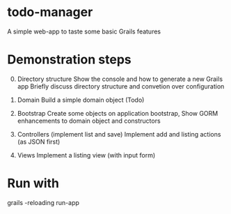 todo-manager
=============
A simple web-app to taste some basic Grails features 

Demonstration steps
====================
0. Directory structure
	Show the console and how to generate a new Grails app
	Briefly discuss directory structure and convetion over configuration

1. Domain
	Build a simple domain object (Todo)

2. Bootstrap
	Create some objects on application bootstrap, 
	Show GORM enhancements to domain object and constructors

3. Controllers (implement list and save)
	Implement add and listing actions (as JSON first)

4. Views
	Implement a listing view (with input form)


Run with
=========

grails -reloading run-app